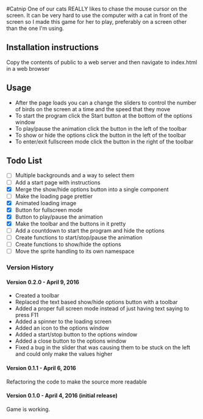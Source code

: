 #Catnip
One of our cats REALLY likes to chase the mouse cursor on the screen. It can be very hard to use the computer with a
cat in front of the screen so I made this game for her to play, preferably on a screen other than the one I'm using.

## Installation instructions
Copy the contents of public to a web server and then navigate to index.html in a web browser

## Usage
* After the page loads you can a change the sliders to control the number of birds on the screen at a time and the speed
that they move
* To start the program click the Start button at the bottom of the options window
* To play/pause the animation click the button in the left of the toolbar
* To show or hide the options click the button in the left of the toolbar
* To enter/exit fullscreen mode click the button in the right of the toolbar

## Todo List

- [ ] Multiple backgrounds and a way to select them
- [ ] Add a start page with instructions
- [x] Merge the show/hide options button into a single component
- [ ] Make the loading page prettier
- [x] Animated loading image
- [x] Button for fullscreen mode
- [x] Button to play/pause the animation
- [x] Make the toolbar and the buttons in it pretty
- [ ] Add a countdown to start the program and hide the options
- [ ] Create functions to start/stop/pause the animation
- [ ] Create functions to show/hide the options
- [ ] Move the sprite handling to its own namespace

### Version History

#### Version 0.2.0 - April 9, 2016
- Created a toolbar
- Replaced the text based show/hide options button with a toolbar
- Added a proper full screen mode instead of just having text saying to press F11
- Added a spinner to the loading screen
- Added an icon to the options window
- Added a start/stop button to the options window
- Added a close button to the options window
- Fixed a bug in the slider that was causing them to be stuck on the left and could only make the values higher

#### Version 0.1.1 - April 6, 2016
Refactoring the code to make the source more readable

#### Version 0.1.0 - April 4, 2016 (initial release)
Game is working.